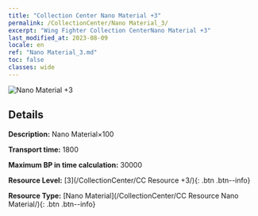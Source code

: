 ```yaml
---
title: "Collection Center Nano Material +3"
permalink: /CollectionCenter/Nano Material_3/
excerpt: "Wing Fighter Collection CenterNano Material +3"
last_modified_at: 2023-08-09
locale: en
ref: "Nano Material_3.md"
toc: false
classes: wide
---
```



![Nano Material +3](/images/cc/CC_Nano_Material_3.png)

## Details

  **Description:** Nano Material×100

  **Transport time:** 1800

  **Maximum BP in time calculation:** 30000

  **Resource Level:** [3](/CollectionCenter/CC Resource +3/){: .btn .btn--info}

  **Resource Type:** [Nano Material](/CollectionCenter/CC Resource Nano Material/){: .btn .btn--info}


